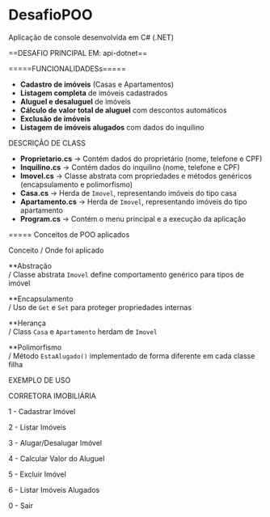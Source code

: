 # DesafioPOO
Aplicação de console desenvolvida em C# (.NET)

==DESAFIO PRINCIPAL EM: api-dotnet==

=====FUNCIONALIDADESs=====

-  **Cadastro de imóveis** (Casas e Apartamentos)  
-  **Listagem completa** de imóveis cadastrados  
-  **Aluguel e desaluguel** de imóveis  
-  **Cálculo de valor total de aluguel** com descontos automáticos  
-  **Exclusão de imóveis**  
-  **Listagem de imóveis alugados** com dados do inquilino

DESCRIÇÃO DE CLASS
- **Proprietario.cs** → Contém dados do proprietário (nome, telefone e CPF)  
- **Inquilino.cs** → Contém dados do inquilino (nome, telefone e CPF)  
- **Imovel.cs** → Classe abstrata com propriedades e métodos genéricos (encapsulamento e polimorfismo)  
- **Casa.cs** → Herda de `Imovel`, representando imóveis do tipo casa  
- **Apartamento.cs** → Herda de `Imovel`, representando imóveis do tipo apartamento  
- **Program.cs** → Contém o menu principal e a execução da aplicação  



===== Conceitos de POO aplicados

 Conceito / Onde foi aplicado 

**Abstração                                                          
/ Classe abstrata `Imovel` define comportamento genérico para tipos de imóvel 

**Encapsulamento                                                    
/ Uso de `Get` e `Set` para proteger propriedades internas 

 **Herança                                                           
 / Class `Casa` e `Apartamento` herdam de `Imovel` 
 
 **Polimorfismo                                                     
 / Método `EstaAlugado()` implementado de forma diferente em cada classe filha 

EXEMPLO DE USO 

CORRETORA IMOBILIÁRIA

1 - Cadastrar Imóvel

2 - Listar Imóveis

3 - Alugar/Desalugar Imóvel

4 - Calcular Valor do Aluguel

5 - Excluir Imóvel

6 - Listar Imóveis Alugados

0 - Sair
